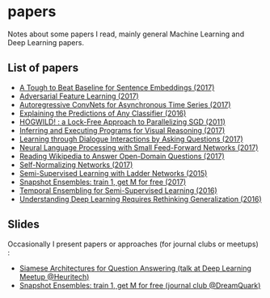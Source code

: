 # papers

Notes about some papers I read, mainly general Machine Learning and Deep Learning papers.

## List of papers 

* [A Tough to Beat Baseline for Sentence Embeddings (2017)](tough_baseline_sentence_embeddings.md)
* [Adversarial Feature Learning (2017)](adversarial_feature_learning.md)
* [Autoregressive ConvNets for Asynchronous Time Series (2017)](autoregressive_cnn_asynchronous_ts.md)
* [Explaining the Predictions of Any Classifier (2016)](lime.md)
* [HOGWILD! : a Lock-Free Approach to Parallelizing SGD (2011)](hogwild.md)
* [Inferring and Executing Programs for Visual Reasoning (2017)](inferring_executing_programs_vqa.md)
* [Learning through Dialogue Interactions by Asking Questions (2017)](learning_dialogue_asking_questions.md)
* [Neural Language Processing with Small Feed-Forward Networks (2017)](nlp_small_feedforward.md)
* [Reading Wikipedia to Answer Open-Domain Questions (2017)](drqa.md)
* [Self-Normalizing Networks (2017)](self_normalizing_networks.md)
* [Semi-Supervised Learning with Ladder Networks (2015)](ladder_networks.md)
* [Snapshot Ensembles: train 1, get M for free (2017)](snapshot_ensembles.md)
* [Temporal Ensembling for Semi-Supervised Learning (2016)](temporal_ensembling.md)
* [Understanding Deep Learning Requires Rethinking Generalization (2016)](rethinking_generalization.md)

## Slides

Occasionally I present papers or approaches (for journal clubs or meetups) :

* [Siamese Architectures for Question Answering (talk at Deep Learning Meetup @Heuritech)](https://drive.google.com/open?id=1iOWcBSDvqRjqBDIMVeiZSxQRtsCIceUDBa04CLw2APY)
* [Snapshot Ensembles: train 1, get M for free (journal club @DreamQuark)](https://drive.google.com/open?id=1rZ187b0GomaIHWpJ2UqJOLPbskWTIerOEK5vxzBMOe0)
